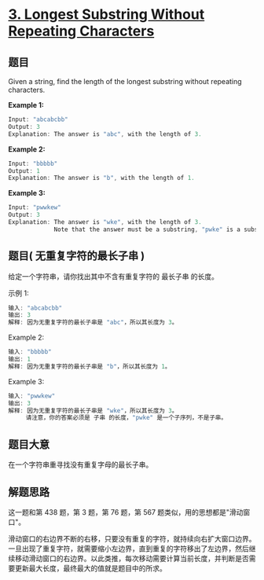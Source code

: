 # [3. Longest Substring Without Repeating Characters](https://leetcode-cn.com/problems/longest-substring-without-repeating-characters/)

## 题目

Given a string, find the length of the longest substring without repeating characters.

**Example 1:**

```c
Input: "abcabcbb"
Output: 3
Explanation: The answer is "abc", with the length of 3.
```

**Example 2:**

```c
Input: "bbbbb"
Output: 1
Explanation: The answer is "b", with the length of 1.
```

**Example 3:**

```c
Input: "pwwkew"
Output: 3
Explanation: The answer is "wke", with the length of 3.
             Note that the answer must be a substring, "pwke" is a subsequence and not a substring.
```

## 题目( 无重复字符的最长子串 )

给定一个字符串，请你找出其中不含有重复字符的 最长子串 的长度。

示例 1:

```c
输入: "abcabcbb"
输出: 3
解释: 因为无重复字符的最长子串是 "abc"，所以其长度为 3。
```

Example 2:

```c
输入: "bbbbb"
输出: 1
解释: 因为无重复字符的最长子串是 "b"，所以其长度为 1。
```

Example 3:

```c
输入: "pwwkew"
输出: 3
解释: 因为无重复字符的最长子串是 "wke"，所以其长度为 3。
     请注意，你的答案必须是 子串 的长度，"pwke" 是一个子序列，不是子串。
```

## 题目大意

在一个字符串重寻找没有重复字母的最长子串。

## 解题思路

这一题和第 438 题，第 3 题，第 76 题，第 567 题类似，用的思想都是"滑动窗口"。

滑动窗口的右边界不断的右移，只要没有重复的字符，就持续向右扩大窗口边界。一旦出现了重复字符，就需要缩小左边界，直到重复的字符移出了左边界，然后继续移动滑动窗口的右边界。以此类推，每次移动需要计算当前长度，并判断是否需要更新最大长度，最终最大的值就是题目中的所求。
